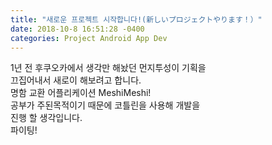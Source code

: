 ```yaml
---
title: "새로운 프로젝트 시작합니다!(新しいプロジェクトやります！）"
date: 2018-10-8 16:51:28 -0400
categories: Project Android App Dev 
---
```


1년 전 후쿠오카에서 생각만 해놨던 먼지투성이 기획을  
끄집어내서 새로이 해보려고 합니다.  
명함 교환 어플리케이션 MeshiMeshi!  
공부가 주된목적이기 때문에 코틀린을 사용해 개발을  
진행 할 생각입니다.  
파이팅!
